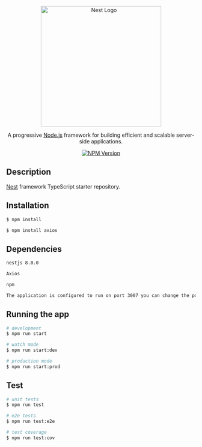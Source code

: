 <p align="center">
  <a href="http://nestjs.com/" target="blank"><img src="https://nestjs.com/img/logo_text.svg" width="320" alt="Nest Logo" /></a>
</p>

[circleci-image]: https://img.shields.io/circleci/build/github/nestjs/nest/master?token=abc123def456
[circleci-url]: https://circleci.com/gh/nestjs/nest

  <p align="center">A progressive <a href="http://nodejs.org" target="_blank">Node.js</a> framework for building efficient and scalable server-side applications.</p>
    <p align="center">
<a href="https://www.npmjs.com/~nestjscore" target="_blank"><img src="https://img.shields.io/npm/v/@nestjs/core.svg" alt="NPM Version" /></a>
</p>
  

## Description

[Nest](https://github.com/nestjs/nest) framework TypeScript starter repository.

## Installation

```bash
$ npm install
```
```bash
$ npm install axios
```

## Dependencies 

```bash
nestjs 8.0.0
```
```bash
Axios
```
```bash
npm
```
```bash
The application is configured to run on port 3007 you can change the port on src/main.ts file. the app has three endpoints; /lastWeekPost; /last600stories; /last25stories to get all the new stories /allPost/
```

## Running the app

```bash
# development
$ npm run start

# watch mode
$ npm run start:dev

# production mode
$ npm run start:prod
```

## Test

```bash
# unit tests
$ npm run test

# e2e tests
$ npm run test:e2e

# test coverage
$ npm run test:cov
```

